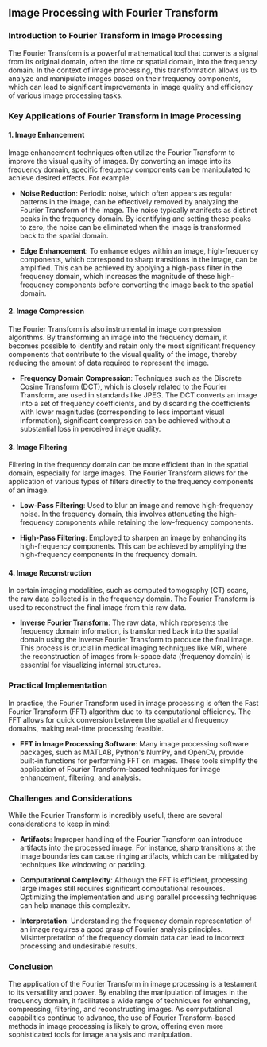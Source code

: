 ## Image Processing with Fourier Transform

### Introduction to Fourier Transform in Image Processing
The Fourier Transform is a powerful mathematical tool that converts a signal from its original domain, often the time or spatial domain, into the frequency domain. In the context of image processing, this transformation allows us to analyze and manipulate images based on their frequency components, which can lead to significant improvements in image quality and efficiency of various image processing tasks.

### Key Applications of Fourier Transform in Image Processing

#### 1. **Image Enhancement**
Image enhancement techniques often utilize the Fourier Transform to improve the visual quality of images. By converting an image into its frequency domain, specific frequency components can be manipulated to achieve desired effects. For example:

- **Noise Reduction**: Periodic noise, which often appears as regular patterns in the image, can be effectively removed by analyzing the Fourier Transform of the image. The noise typically manifests as distinct peaks in the frequency domain. By identifying and setting these peaks to zero, the noise can be eliminated when the image is transformed back to the spatial domain.
  
- **Edge Enhancement**: To enhance edges within an image, high-frequency components, which correspond to sharp transitions in the image, can be amplified. This can be achieved by applying a high-pass filter in the frequency domain, which increases the magnitude of these high-frequency components before converting the image back to the spatial domain.

#### 2. **Image Compression**
The Fourier Transform is also instrumental in image compression algorithms. By transforming an image into the frequency domain, it becomes possible to identify and retain only the most significant frequency components that contribute to the visual quality of the image, thereby reducing the amount of data required to represent the image.

- **Frequency Domain Compression**: Techniques such as the Discrete Cosine Transform (DCT), which is closely related to the Fourier Transform, are used in standards like JPEG. The DCT converts an image into a set of frequency coefficients, and by discarding the coefficients with lower magnitudes (corresponding to less important visual information), significant compression can be achieved without a substantial loss in perceived image quality.

#### 3. **Image Filtering**
Filtering in the frequency domain can be more efficient than in the spatial domain, especially for large images. The Fourier Transform allows for the application of various types of filters directly to the frequency components of an image.

- **Low-Pass Filtering**: Used to blur an image and remove high-frequency noise. In the frequency domain, this involves attenuating the high-frequency components while retaining the low-frequency components.
  
- **High-Pass Filtering**: Employed to sharpen an image by enhancing its high-frequency components. This can be achieved by amplifying the high-frequency components in the frequency domain.

#### 4. **Image Reconstruction**
In certain imaging modalities, such as computed tomography (CT) scans, the raw data collected is in the frequency domain. The Fourier Transform is used to reconstruct the final image from this raw data.

- **Inverse Fourier Transform**: The raw data, which represents the frequency domain information, is transformed back into the spatial domain using the Inverse Fourier Transform to produce the final image. This process is crucial in medical imaging techniques like MRI, where the reconstruction of images from k-space data (frequency domain) is essential for visualizing internal structures.

### Practical Implementation
In practice, the Fourier Transform used in image processing is often the Fast Fourier Transform (FFT) algorithm due to its computational efficiency. The FFT allows for quick conversion between the spatial and frequency domains, making real-time processing feasible.

- **FFT in Image Processing Software**: Many image processing software packages, such as MATLAB, Python's NumPy, and OpenCV, provide built-in functions for performing FFT on images. These tools simplify the application of Fourier Transform-based techniques for image enhancement, filtering, and analysis.

### Challenges and Considerations
While the Fourier Transform is incredibly useful, there are several considerations to keep in mind:

- **Artifacts**: Improper handling of the Fourier Transform can introduce artifacts into the processed image. For instance, sharp transitions at the image boundaries can cause ringing artifacts, which can be mitigated by techniques like windowing or padding.
  
- **Computational Complexity**: Although the FFT is efficient, processing large images still requires significant computational resources. Optimizing the implementation and using parallel processing techniques can help manage this complexity.

- **Interpretation**: Understanding the frequency domain representation of an image requires a good grasp of Fourier analysis principles. Misinterpretation of the frequency domain data can lead to incorrect processing and undesirable results.

### Conclusion
The application of the Fourier Transform in image processing is a testament to its versatility and power. By enabling the manipulation of images in the frequency domain, it facilitates a wide range of techniques for enhancing, compressing, filtering, and reconstructing images. As computational capabilities continue to advance, the use of Fourier Transform-based methods in image processing is likely to grow, offering even more sophisticated tools for image analysis and manipulation.

